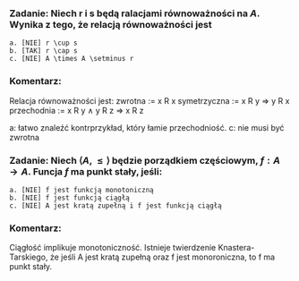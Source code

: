 ### Zadanie: Niech r i s będą ralacjami równoważności na $A$. Wynika z tego, że relacją równoważności jest

    a. [NIE] r \cup s
    b. [TAK] r \cap s
    c. [NIE] A \times A \setminus r

### Komentarz:
Relacja równoważności jest:
zwrotna := x R x
symetrzyczna := x R y => y R x
przechodnia := x R y $\land$ y R z => x R z

a: łatwo znaleźć kontrprzykład, który łamie przechodniość.
c: nie musi być zwrotna

### Zadanie: Niech $\langle A, \le \rangle$ będzie porządkiem częściowym, $f: A \to A$. Funcja $f$ ma punkt stały, jeśli:

    a. [NIE] f jest funkcją monotoniczną
    b. [NIE] f jest funkcją ciągłą
    c. [NIE] A jest kratą zupełną i f jest funkcją ciągłą

### Komentarz:
Ciągłość implikuje monotoniczność. Istnieje twierdzenie Knastera-Tarskiego, że jeśli A jest kratą zupełną oraz f jest monoroniczna, to f ma punkt stały.

